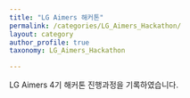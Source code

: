 ```yaml
---
title: "LG Aimers 해커톤"
permalink: /categories/LG_Aimers_Hackathon/
layout: category
author_profile: true
taxonomy: LG_Aimers_Hackathon

---
```


LG Aimers 4기 해커톤 진행과정을 기록하였습니다.
